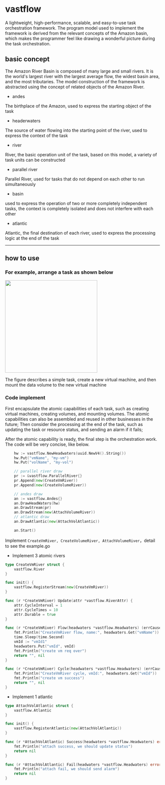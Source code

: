 # vastflow

A lightweight, high-performance, scalable, and easy-to-use task orchestration framework. 
The program model used to implement the framework is derived from the relevant concepts of the Amazon basin, 
which makes the programmer feel like drawing a wonderful picture during the task orchestration.

## basic concept

The Amazon River Basin is composed of many large and small rivers. 
It is the world's largest river with the largest average flow, the widest basin area, and the most tributaries. 
The model construction of the framework is abstracted using the concept of related objects of the Amazon River.

* andes

The birthplace of the Amazon, used to express the starting object of the task

* headerwaters

The source of water flowing into the starting point of the river, used to express the context of the task

* river

River, the basic operation unit of the task, based on this model, a variety of task units can be constructed

* parallel river

Parallel River, used for tasks that do not depend on each other to run simultaneously

* basin

used to express the operation of two or more completely independent tasks, 
the context is completely isolated and does not interfere with each other

* atlantic

Atlantic, the final destination of each river, used to express the processing logic at the end of the task

---

## how to use

### For example, arrange a task as shown below

<img src="https://github.com/jack0liu/vastflow/tree/master/example/exampl1.png" width="300">

The figure describes a simple task, create a new virtual machine, and then mount the data volume to the new virtual machine

### Code implement

First encapsulate the atomic capabilities of each task, such as creating virtual machines, creating volumes, and mounting volumes. 
The atomic capabilities can also be assembled and reused in other businesses in the future;
Then consider the processing at the end of the task, such as updating the task or resource status, and sending an alarm if it fails;

After the atomic capability is ready, the final step is the orchestration work. The code will be very concise, like below.
```go
	hw := vastflow.NewHeadwaters(uuid.NewV4().String())
	hw.Put("vmName", "my-vm")
	hw.Put("volName", "my-vol")

	// parallel river draw
	pr := &vastflow.ParallelRiver{}
	pr.Append(new(CreateVmRiver))
	pr.Append(new(CreateVolumeRiver))

	// andes draw
	an := vastflow.Andes{}
	an.DrawHeadWaters(hw)
	an.DrawStream(pr)
	an.DrawStream(new(AttachVolumeRiver))
	// atlantic draw
	an.DrawAtlantic(new(AttachVolAtlantic))

	an.Start()
```

Implement `CreateVmRiver, CreateVolumeRiver, AttachVolumeRiver`，detail to see the example.go

* Implement 3 atomic rivers

```go
type CreateVmRiver struct {
	vastflow.River
}

func init() {
	vastflow.RegisterStream(new(CreateVmRiver))
}

func (r *CreateVmRiver) Update(attr *vastflow.RiverAttr) {
	attr.CycleInterval = 1
	attr.CycleTimes = 10
	attr.Durable = true
}

func (r *CreateVmRiver) Flow(headwaters *vastflow.Headwaters) (errCause string, err error) {
	fmt.Println("CreateVmRiver flow, name:", headwaters.Get("vmName"))
	time.Sleep(time.Second)
	vmId := "vmId1"
	headwaters.Put("vmId", vmId)
	fmt.Println("create vm req over")
	return "", nil
}

func (r *CreateVmRiver) Cycle(headwaters *vastflow.Headwaters) (errCause string, err error) {
	fmt.Println("CreateVmRiver cycle, vmId:", headwaters.Get("vmId"))
	fmt.Println("create vm success")
	return "", nil
}
```

* Implement 1 atlantic

```go
type AttachVolAtlantic struct {
	vastflow.Atlantic
}

func init() {
	vastflow.RegisterAtlantic(new(AttachVolAtlantic))
}

func (r *AttachVolAtlantic) Success(headwaters *vastflow.Headwaters) error {
	fmt.Println("attach success, we should update status")
	return nil
}

func (r *AttachVolAtlantic) Fail(headwaters *vastflow.Headwaters) error {
	fmt.Println("attach fail, we should send alarm")
	return nil
}
```
